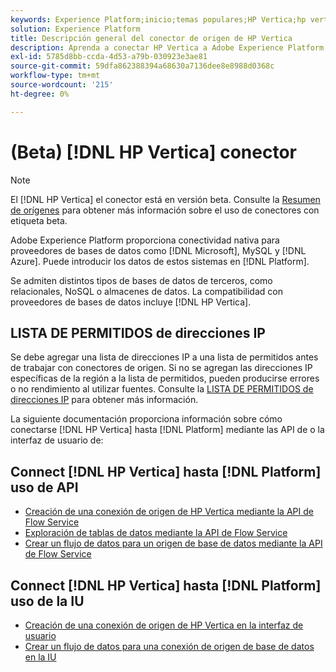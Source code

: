 ```yaml
---
keywords: Experience Platform;inicio;temas populares;HP Vertica;hp vertica
solution: Experience Platform
title: Descripción general del conector de origen de HP Vertica
description: Aprenda a conectar HP Vertica a Adobe Experience Platform mediante API o la interfaz de usuario.
exl-id: 5785d8bb-ccda-4d53-a79b-030923e3ae81
source-git-commit: 59dfa862388394a68630a7136dee8e8988d0368c
workflow-type: tm+mt
source-wordcount: '215'
ht-degree: 0%

---
```


# (Beta) [!DNL HP Vertica] conector

>[!NOTE]
>
>El [!DNL HP Vertica] el conector está en versión beta. Consulte la [Resumen de orígenes](../../home.md#terms-and-conditions) para obtener más información sobre el uso de conectores con etiqueta beta.

Adobe Experience Platform proporciona conectividad nativa para proveedores de bases de datos como [!DNL Microsoft], MySQL y [!DNL Azure]. Puede introducir los datos de estos sistemas en [!DNL Platform].

Se admiten distintos tipos de bases de datos de terceros, como relacionales, NoSQL o almacenes de datos. La compatibilidad con proveedores de bases de datos incluye [!DNL HP Vertica].

## LISTA DE PERMITIDOS de direcciones IP

Se debe agregar una lista de direcciones IP a una lista de permitidos antes de trabajar con conectores de origen. Si no se agregan las direcciones IP específicas de la región a la lista de permitidos, pueden producirse errores o no rendimiento al utilizar fuentes. Consulte la [LISTA DE PERMITIDOS de direcciones IP](../../ip-address-allow-list.md) para obtener más información.

La siguiente documentación proporciona información sobre cómo conectarse [!DNL HP Vertica] hasta [!DNL Platform] mediante las API de o la interfaz de usuario de:

## Connect [!DNL HP Vertica] hasta [!DNL Platform] uso de API

- [Creación de una conexión de origen de HP Vertica mediante la API de Flow Service](../../tutorials/api/create/databases/hp-vertica.md)
- [Exploración de tablas de datos mediante la API de Flow Service](../../tutorials/api/explore/tabular.md)
- [Crear un flujo de datos para un origen de base de datos mediante la API de Flow Service](../../tutorials/api/collect/database-nosql.md)

## Connect [!DNL HP Vertica] hasta [!DNL Platform] uso de la IU

- [Creación de una conexión de origen de HP Vertica en la interfaz de usuario](../../tutorials/ui/create/databases/hp-vertica.md)
- [Crear un flujo de datos para una conexión de origen de base de datos en la IU](../../tutorials/ui/dataflow/databases.md)
